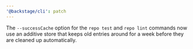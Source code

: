 ```yaml
---
'@backstage/cli': patch
---
```


The `--successCache` option for the `repo test` and `repo lint` commands now use an additive store that keeps old entries around for a week before they are cleaned up automatically.
